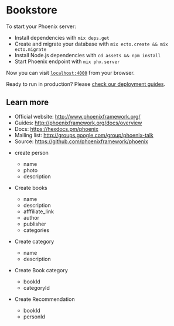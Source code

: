 # Bookstore

To start your Phoenix server:

  * Install dependencies with `mix deps.get`
  * Create and migrate your database with `mix ecto.create && mix ecto.migrate`
  * Install Node.js dependencies with `cd assets && npm install`
  * Start Phoenix endpoint with `mix phx.server`

Now you can visit [`localhost:4000`](http://localhost:4000) from your browser.

Ready to run in production? Please [check our deployment guides](http://www.phoenixframework.org/docs/deployment).

## Learn more

  * Official website: http://www.phoenixframework.org/
  * Guides: http://phoenixframework.org/docs/overview
  * Docs: https://hexdocs.pm/phoenix
  * Mailing list: http://groups.google.com/group/phoenix-talk
  * Source: https://github.com/phoenixframework/phoenix


- create person
  - name
  - photo
  - description

- Create books
  - name
  - description
  - afffiliate_link
  - author
  - publisher
  - categories

- Create category
  - name
  - description

- Create Book category
  - bookId
  - categoryId

- Create Recommendation
   - bookId
   - personId
